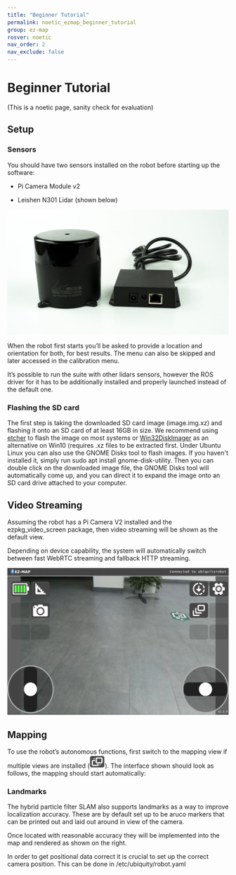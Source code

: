 ```yaml
---
title: "Beginner Tutorial"
permalink: noetic_ezmap_beginner_tutorial
group: ez-map
rosver: noetic
nav_order: 2
nav_exclude: false
---
```


# Beginner Tutorial

(This is a noetic page, sanity check for evaluation)

## Setup

### Sensors

You should have two sensors installed on the robot before starting up the software:

- Pi Camera Module v2

- Leishen N301 Lidar (shown below)

<img src="/assets/ezmap/lidar.png" alt="" width="640">

When the robot first starts you’ll be asked to provide a location and orientation for both, for best results. The menu can also be skipped and later accessed in the calibration menu.

It’s possible to run the suite with other lidars sensors, however the ROS driver for it has to be additionally installed and properly launched instead of the default one.


### Flashing the SD card

The first step is taking the downloaded SD card image (image.img.xz) and flashing it onto an SD card of at least 16GB in size. We recommend using [etcher](https://www.balena.io/etcher/) to flash the image on most systems or [Win32DiskImager](https://win32diskimager.download/) as an alternative on Win10 (requires .xz files to be extracted first. Under Ubuntu Linux you can also use the GNOME Disks tool to flash images. If you haven't installed it, simply run sudo apt install gnome-disk-utility. Then you can double click on the downloaded image file, the GNOME Disks tool will automatically come up, and you can direct it to expand the image onto an SD card drive attached to your computer.


## Video Streaming

Assuming the robot has a Pi Camera V2 installed and the ezpkg_video_screen package, then video streaming will be shown as the default view.

Depending on device capability, the system will automatically switch between fast WebRTC streaming and fallback HTTP streaming.

<img src="/assets/ezmap/ezmap_video.png" alt="" width="800">


## Mapping

To use the robot’s autonomous functions, first switch to the mapping view if multiple views are installed (<img src="/assets/ezmap/viewswitch_landscape.svg" alt="" width="35">). The interface shown should look as follows, the mapping should start automatically:

### Landmarks
The hybrid particle filter SLAM also supports landmarks as a way to improve localization accuracy. These are by default set up to be aruco markers that can be printed out and laid out around in view of the camera.

Once located with reasonable accuracy they will be implemented into the map and rendered as shown on the right.

In order to get positional data correct it is crucial to set up the correct camera position. This can be done in /etc/ubiquity/robot.yaml 

